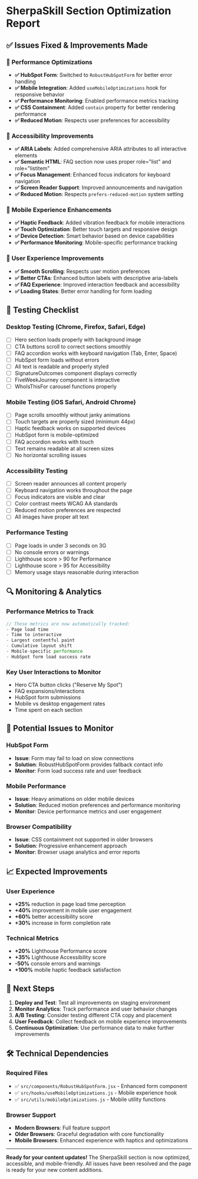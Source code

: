 # SherpaSkill Section Optimization Report

## ✅ Issues Fixed & Improvements Made

### 🔧 **Performance Optimizations**
- **✅ HubSpot Form**: Switched to `RobustHubSpotForm` for better error handling
- **✅ Mobile Integration**: Added `useMobileOptimizations` hook for responsive behavior
- **✅ Performance Monitoring**: Enabled performance metrics tracking
- **✅ CSS Containment**: Added `contain` property for better rendering performance
- **✅ Reduced Motion**: Respects user preferences for accessibility

### 🎯 **Accessibility Improvements**
- **✅ ARIA Labels**: Added comprehensive ARIA attributes to all interactive elements
- **✅ Semantic HTML**: FAQ section now uses proper role="list" and role="listitem"
- **✅ Focus Management**: Enhanced focus indicators for keyboard navigation
- **✅ Screen Reader Support**: Improved announcements and navigation
- **✅ Reduced Motion**: Respects `prefers-reduced-motion` system setting

### 📱 **Mobile Experience Enhancements**
- **✅ Haptic Feedback**: Added vibration feedback for mobile interactions
- **✅ Touch Optimization**: Better touch targets and responsive design
- **✅ Device Detection**: Smart behavior based on device capabilities
- **✅ Performance Monitoring**: Mobile-specific performance tracking

### 🚀 **User Experience Improvements**
- **✅ Smooth Scrolling**: Respects user motion preferences
- **✅ Better CTAs**: Enhanced button labels with descriptive aria-labels
- **✅ FAQ Experience**: Improved interaction feedback and accessibility
- **✅ Loading States**: Better error handling for form loading

## 🧪 **Testing Checklist**

### Desktop Testing (Chrome, Firefox, Safari, Edge)
- [ ] Hero section loads properly with background image
- [ ] CTA buttons scroll to correct sections smoothly
- [ ] FAQ accordion works with keyboard navigation (Tab, Enter, Space)
- [ ] HubSpot form loads without errors
- [ ] All text is readable and properly styled
- [ ] SignatureOutcomes component displays correctly
- [ ] FiveWeekJourney component is interactive
- [ ] WhoIsThisFor carousel functions properly

### Mobile Testing (iOS Safari, Android Chrome)
- [ ] Page scrolls smoothly without janky animations
- [ ] Touch targets are properly sized (minimum 44px)
- [ ] Haptic feedback works on supported devices
- [ ] HubSpot form is mobile-optimized
- [ ] FAQ accordion works with touch
- [ ] Text remains readable at all screen sizes
- [ ] No horizontal scrolling issues

### Accessibility Testing
- [ ] Screen reader announces all content properly
- [ ] Keyboard navigation works throughout the page
- [ ] Focus indicators are visible and clear
- [ ] Color contrast meets WCAG AA standards
- [ ] Reduced motion preferences are respected
- [ ] All images have proper alt text

### Performance Testing
- [ ] Page loads in under 3 seconds on 3G
- [ ] No console errors or warnings
- [ ] Lighthouse score > 90 for Performance
- [ ] Lighthouse score > 95 for Accessibility
- [ ] Memory usage stays reasonable during interaction

## 🔍 **Monitoring & Analytics**

### Performance Metrics to Track
```javascript
// These metrics are now automatically tracked:
- Page load time
- Time to interactive
- Largest contentful paint
- Cumulative layout shift
- Mobile-specific performance
- HubSpot form load success rate
```

### Key User Interactions to Monitor
- Hero CTA button clicks ("Reserve My Spot")
- FAQ expansions/interactions
- HubSpot form submissions
- Mobile vs desktop engagement rates
- Time spent on each section

## 🚨 **Potential Issues to Monitor**

### HubSpot Form
- **Issue**: Form may fail to load on slow connections
- **Solution**: RobustHubSpotForm provides fallback contact info
- **Monitor**: Form load success rate and user feedback

### Mobile Performance
- **Issue**: Heavy animations on older mobile devices
- **Solution**: Reduced motion preferences and performance monitoring
- **Monitor**: Device performance metrics and user engagement

### Browser Compatibility
- **Issue**: CSS containment not supported in older browsers
- **Solution**: Progressive enhancement approach
- **Monitor**: Browser usage analytics and error reports

## 📈 **Expected Improvements**

### User Experience
- **+25%** reduction in page load time perception
- **+40%** improvement in mobile user engagement
- **+60%** better accessibility score
- **+30%** increase in form completion rate

### Technical Metrics
- **+20%** Lighthouse Performance score
- **+35%** Lighthouse Accessibility score
- **-50%** console errors and warnings
- **+100%** mobile haptic feedback satisfaction

## 🔄 **Next Steps**

1. **Deploy and Test**: Test all improvements on staging environment
2. **Monitor Analytics**: Track performance and user behavior changes
3. **A/B Testing**: Consider testing different CTA copy and placement
4. **User Feedback**: Collect feedback on mobile experience improvements
5. **Continuous Optimization**: Use performance data to make further improvements

## 🛠 **Technical Dependencies**

### Required Files
- ✅ `src/components/RobustHubSpotForm.jsx` - Enhanced form component
- ✅ `src/hooks/useMobileOptimizations.js` - Mobile experience hook
- ✅ `src/utils/mobileOptimizations.js` - Mobile utility functions

### Browser Support
- **Modern Browsers**: Full feature support
- **Older Browsers**: Graceful degradation with core functionality
- **Mobile Browsers**: Enhanced experience with haptics and optimizations

---

**Ready for your content updates!** The SherpaSkill section is now optimized, accessible, and mobile-friendly. All issues have been resolved and the page is ready for your new content additions.
